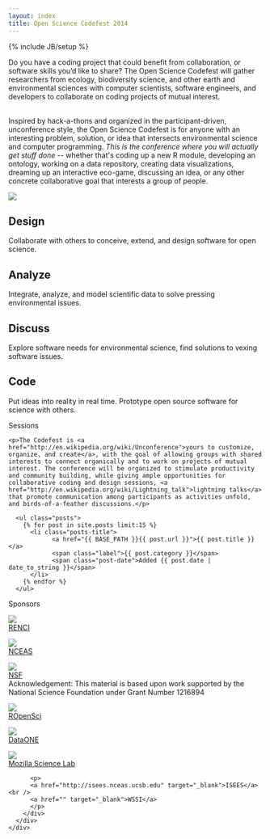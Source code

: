```yaml
---
layout: index
title: Open Science Codefest 2014
---
```

{% include JB/setup %}
<p id="intro">
Do you have a coding project that could benefit from collaboration, or software skills you’d like to share?  The Open Science Codefest will gather researchers from ecology, biodiversity science, and other earth and environmental sciences with computer scientists, software engineers, and developers to collaborate on coding projects of mutual interest.
<br/><br/>
 
Inspired by hack-a-thons and organized in the participant-driven, unconference style, the Open Science Codefest is for anyone with an interesting problem, solution, or idea that intersects environmental science and computer programming.  <em>This is the conference where you will actually get stuff done</em> -- whether that's coding up a new R module, developing an ontology, working on a data repository, creating data visualizations, dreaming up an interactive eco-game, discussing an idea, or any other concrete collaborative goal that interests a group of people.
</p>

<div class="filler">
	<a class="lightbox-41817591638969"><img src="{{ BASE_PATH }}assets/img/conference.jpg" /></a>
</div>

<div class="container-fluid featured over-image grid" id="design">
	<h2>Design</h2>
	<p>Collaborate with others to conceive, extend, and design software for open science.</p>
</div>
<div class="container-fluid featured grid" id="analyze">
	<h2>Analyze</h2>
    <p>Integrate, analyze, and model scientific data to solve pressing environmental issues.</p>
</div>
<div class="container-fluid featured over-image grid" id="discuss">
	<h2>Discuss</h2>
    <p>Explore software needs for environmental science, find solutions to vexing software issues.</p>
</div>
<div class="container-fluid featured grid" id="code">
	<h2>Code</h2>
    <p>Put ideas into reality in real time. Prototype open source software for science with others.</p>
</div>
<div class="clearfix"></div>
<div class="container-fluid" id="sessions">
	<div class="title" id="sessions">
	  Sessions
	</div> 
	
	<p>The Codefest is <a href="http://en.wikipedia.org/wiki/Unconference">yours to customize, organize, and create</a>, with the goal of allowing groups with shared interests to connect organically and to work on projects of mutual interest. The conference will be organized to stimulate productivity and community building, while giving ample opportunities for collaborative coding and design sessions, <a href="http://en.wikipedia.org/wiki/Lightning_talk">lightning talks</a> that promote communication among participants as activities unfold, and birds-of-a-feather discussions.</p>
	
	  <ul class="posts">
	    {% for post in site.posts limit:15 %}
	      <li class="posts-title">
		      	<a href="{{ BASE_PATH }}{{ post.url }}">{{ post.title }}</a>
		      	<span class="label">{{ post.category }}</span>
		      	<span class="post-date">Added {{ post.date | date_to_string }}</span>
	      </li>
	    {% endfor %}
	  </ul>
</div>
<div class="container-fluid" id="sponsors">
	<div class="title">
	  Sponsors
	</div> 
	<div class="container-fluid">
	  <div class="row-fluid">
	    <div class="span2 text-box">
	      <p>
	      	<img src="{{ BASE_PATH }}assets/img/renci.jpg" class="renci"/><br/>
	      	<a href="http://renci.org/" target="_blank">RENCI</a>
	      </p>
	    </div>
	    <div class="span2 text-box">
	      <p>
	          <img src="{{ BASE_PATH }}assets/img/nceas.png" class="nceas" /><br />
	          <a href="http://www.nceas.ucsb.edu" target="_blank">NCEAS</a>
	      </p>
	    </div>
	   <div class="span2 text-box">
	      <p>
	       <img src="{{ BASE_PATH }}assets/img/nsf.gif"  class="nsf"/><br />
	          <a href="http://www.nsf.gov/" target="_blank">NSF</a><br/>
	          <span class="tiny">Acknowledgement: This material is based upon work supported by the National Science Foundation under Grant Number 1216894</span>
	      </p>
	    </div>
	    <div class="span2 text-box">
	      <p>
	       <img src="{{ BASE_PATH }}assets/img/ropensci-logo.png"  class="ropensci"/><br />
	          <a href="http://ropensci.org/" target="_blank">ROpenSci</a><br/>
	      </p>
	    </div>
	    <div class="span2 text-box">
	      <p>
	       <img src="{{ BASE_PATH }}assets/img/dataone-logo.png"  class="dataone"/><br />
	          <a href="http://dataone.org/" target="_blank">DataONE</a><br/>
	      </p>
	    </div>
	    <div class="span2 text-box">
	      <p>
	       <img src="{{ BASE_PATH }}assets/img/ScienceLab.png"  class="sciencelab"/><br />
	          <a href="http://mozillascience.org/" target="_blank">Mozilla Science Lab</a><br/>
	      </p>
	    </div>
	    <div class="span2 text-box">
	    
	      <p>
	      <a href="http://isees.nceas.ucsb.edu" target="_blank">ISEES</a><br />
	      <a href="" target="_blank">WSSI</a>
	      </p>
	    </div>
	  </div>
	</div>
</div>
